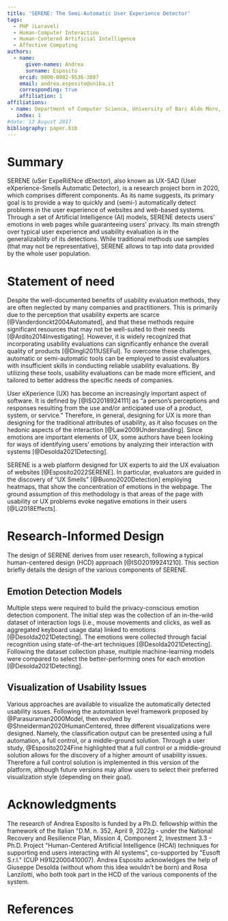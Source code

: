 ```yaml
---
title: 'SERENE: The Semi-Automatic User Experience Detector'
tags:
  - PHP (Laravel)
  - Human-Computer Interaction
  - Human-Centered Artificial Intelligence
  - Affective Computing
authors:
  - name:
      given-names: Andrea
      surname: Esposito
    orcid: 0000-0002-9536-3087
    email: andrea.esposito@uniba.it
    corresponding: true
    affiliation: 1
affiliations:
 - name: Department of Computer Science, University of Bari Aldo Moro, Bari, Italy
   index: 1
#date: 13 August 2017
bibliography: paper.bib
---
```


# Summary

SERENE (uSer ExpeRiENce dEtector), also known as UX-SAD (User eXperience-Smells Automatic Detector), is a research project born in 2020, which comprises different components. As its name suggests, its primary goal is to provide a way to quickly and (semi-) automatically detect problems in the user experience of websites and web-based systems. Through a set of Artificial Intelligence (AI) models, SERENE detects users' emotions in web pages while guaranteeing users' privacy. Its main strength over typical user experience and usability evaluation is in the generalizability of its detections. While traditional methods use samples (that may not be representative), SERENE allows to tap into data provided by the whole user population.

# Statement of need

Despite the well-documented benefits of usability evaluation methods, they are often neglected by many companies and practitioners. This is primarily due to the perception that usability experts are scarce [@Vanderdonckt2004Automated], and that these methods require significant resources that may not be well-suited to their needs [@Ardito2014Investigating]. However, it is widely recognized that incorporating usability evaluations can significantly enhance the overall quality of products [@Dingli2011USEFul]. To overcome these challenges, automatic or semi-automatic tools can be employed to assist evaluators with insufficient skills in conducting reliable usability evaluations. By utilizing these tools, usability evaluations can be made more efficient, and tailored to better address the specific needs of companies.

User eXperience (UX) has become an increasingly important aspect of software. It is defined by [@ISO2018924111] as “a person’s perceptions and responses resulting from the use and/or anticipated use of a product, system, or service.” Therefore, in general, designing for UX is more than designing for the traditional attributes of usability, as it also focuses on the hedonic aspects of the interaction [@Law2009Understanding]. Since emotions are important elements of UX, some authors have been looking for ways of identifying users’ emotions by analyzing their interaction with systems  [@Desolda2021Detecting].

SERENE is a web platform designed for UX experts to aid the UX evaluation of websites [@Esposito2022SERENE]. In particular, evaluators are guided in the discovery of “UX Smells” [@Buono2020Detection] employing heatmaps, that show the concentration of emotions in the webpage. The ground assumption of this methodology is that areas of the page with usability or UX problems evoke negative emotions in their users [@Li2018Effects].

# Research-Informed Design

The design of SERENE derives from user research, following a typical human-centered design (HCD) approach [@ISO20199241210]. This section briefly details the design of the various components of SERENE.

## Emotion Detection Models

Multiple steps were required to build the privacy-conscious emotion detection component. The initial step was the collection of an in-the-wild dataset of interaction logs (i.e., mouse movements and clicks, as well as aggregated keyboard usage data) linked to emotions [@Desolda2021Detecting]. The emotions were collected through facial recognition using state-of-the-art techniques [@Desolda2021Detecting]. Following the dataset collection phase, multiple machine-learning models were compared to select the better-performing ones for each emotion [@Desolda2021Detecting].

## Visualization of Usability Issues

Various approaches are available to visualize the automatically detected usability issues. Following the automation level framework proposed by @Parasuraman2000Model, then evolved by @Shneiderman2020HumanCentered, three different visualizations were designed. Namely, the classification output can be presented using a full automation, a full control, or a middle-ground solution. Through a user study, @Esposito2024Fine highlighted that a full control or a middle-ground solution allows for the discovery of a higher amount of usability issues. Therefore a full control solution is implemented in this version of the platform, although future versions may allow users to select their preferred visualization style (depending on their goal).

# Acknowledgments

The research of Andrea Esposito is funded by a Ph.D. fellowship within the framework of the Italian "D.M. n. 352, April 9, 2022g - under the National Recovery and Resilience Plan, Mission 4, Component 2, Investment 3.3 - Ph.D. Project "Human-Centered Artificial Intelligence (HCAI) techniques for supporting end users interacting with AI systems", co-supported by "Eusoft S.r.l." (CUP H91I22000410007). Andrea Esposito acknowledges the help of Giuseppe Desolda (without whom this idea wouldn’t be born) and Rosa Lanzilotti, who both took part in the HCD of the various components of the system.

# References
